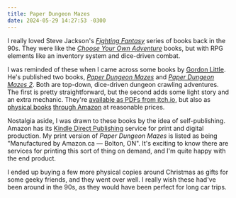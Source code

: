 ```yaml
---
title: Paper Dungeon Mazes
date: 2024-05-29 14:27:53 -0300
---
```


I really loved Steve Jackson's [*Fighting Fantasy*](https://en.wikipedia.org/wiki/Fighting_Fantasy) series of books back in the 90s. They were like the [*Choose Your Own Adventure*](https://en.wikipedia.org/wiki/Choose_Your_Own_Adventure) books, but with RPG elements like an inventory system and dice-driven combat.

I was reminded of these when I came across some books by [Gordon Little](https://gord.games/about.html). He's published two books, [*Paper Dungeon Mazes*](https://gord.games/paper-dungeon-mazes.html) and [*Paper Dungeon Mazes 2*](https://gord.games/paper-dungeon-mazes-2-2.html). Both are top-down, dice-driven dungeon crawling adventures. The first is pretty straightforward, but the second adds some light story and an extra mechanic. They're [available as PDFs from itch.io](https://gordgames.itch.io/), but also as [physical books](https://www.amazon.ca/dp/B0BCSH4N1L) [through Amazon](https://www.amazon.ca/dp/B0CD163C6T) at reasonable prices.

Nostalgia aside, I was drawn to these books by the idea of self-publishing. Amazon has its [Kindle Direct Publishing](https://kdp.amazon.com/) service for print and digital production. My print version of *Paper Dungeon Mazes* is listed as being "Manufactured by Amazon.ca — Bolton, ON". It's exciting to know there are services for printing this sort of thing on demand, and I'm quite happy with the end product.

I ended up buying a few more physical copies around Christmas as gifts for some geeky friends, and they went over well. I really wish these had've been around in the 90s, as they would have been perfect for long car trips.

